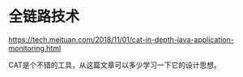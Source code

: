 # 全链路技术

https://tech.meituan.com/2018/11/01/cat-in-depth-java-application-monitoring.html

CAT是个不错的工具，从这篇文章可以多少学习一下它的设计思想。